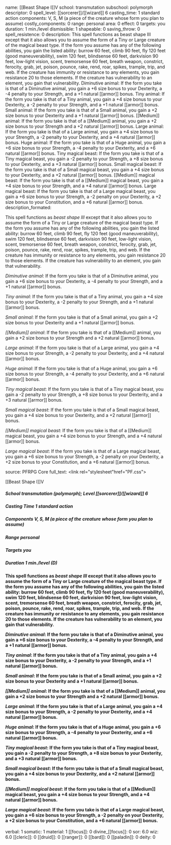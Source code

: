 name: [[Beast Shape I]]V
school: transmutation
subschool: polymorph
descriptor: 0
spell_level: [[sorcerer]]/[[wizard]] 6
casting_time: 1 standard action
components: V, S, M (a piece of the creature whose form you plan to assume)
costly_components: 0
range: personal
area: 0
effect: 0
targets: you
duration: 1 min./level
dismissible: 1
shapeable: 0
saving_throw: 0
spell_resistence: 0
description: This spell functions as beast shape III except that it also allows you to assume the form of a Tiny or Large creature of the magical beast type. If the form you assume has any of the following abilities, you gain the listed ability: burrow 60 feet, climb 90 feet, fly 120 feet (good maneuverability), swim 120 feet, blindsense 60 feet, darkvision 90 feet, low-light vision, scent, tremorsense 60 feet, breath weapon, constrict, ferocity, grab, jet, poison, pounce, rake, rend, roar, spikes, trample, trip, and web. If the creature has immunity or resistance to any elements, you gain resistance 20 to those elements. If the creature has vulnerability to an element, you gain that vulnerability. Diminutive animal: If the form you take is that of a Diminutive animal, you gain a +6 size bonus to your Dexterity, a -4 penalty to your Strength, and a +1 natural [[armor]] bonus. Tiny animal: If the form you take is that of a Tiny animal, you gain a +4 size bonus to your Dexterity, a -2 penalty to your Strength, and a +1 natural [[armor]] bonus. Small animal: If the form you take is that of a Small animal, you gain a +2 size bonus to your Dexterity and a +1 natural [[armor]] bonus. [[Medium]] animal: If the form you take is that of a [[Medium]] animal, you gain a +2 size bonus to your Strength and a +2 natural [[armor]] bonus. Large animal: If the form you take is that of a Large animal, you gain a +4 size bonus to your Strength, a -2 penalty to your Dexterity, and a +4 natural [[armor]] bonus. Huge animal: If the form you take is that of a Huge animal, you gain a +6 size bonus to your Strength, a -4 penalty to your Dexterity, and a +6 natural [[armor]] bonus. Tiny magical beast: If the form you take is that of a Tiny magical beast, you gain a -2 penalty to your Strength, a +8 size bonus to your Dexterity, and a +3 natural [[armor]] bonus. Small magical beast: If the form you take is that of a Small magical beast, you gain a +4 size bonus to your Dexterity, and a +2 natural [[armor]] bonus. [[Medium]] magical beast: If the form you take is that of a [[Medium]] magical beast, you gain a +4 size bonus to your Strength, and a +4 natural [[armor]] bonus. Large magical beast: If the form you take is that of a Large magical beast, you gain a +6 size bonus to your Strength, a -2 penalty on your Dexterity, a +2 size bonus to your Constitution, and a +6 natural [[armor]] bonus.
description_formated: <p>This spell functions as <i>beast shape III</i> except that it also allows you to assume the form of a Tiny or Large creature of the magical beast type. If the form you assume has any of the following abilities, you gain the listed ability: burrow 60 feet, climb 90 feet, fly 120 feet (good maneuverability), swim 120 feet, blindsense 60 feet, darkvision 90 feet, low-light vision, scent, tremorsense 60 feet, breath weapon, constrict, ferocity, grab, jet, poison, pounce, rake, rend, roar, spikes, trample, trip, and web. If the creature has immunity or resistance to any elements, you gain resistance 20 to those elements. If the creature has vulnerability to an element, you gain that vulnerability.</p><p><i>Diminutive animal</i>: If the form you take is that of a Diminutive animal, you gain a +6 size bonus to your Dexterity, a -4 penalty to your Strength, and a +1 natural [[armor]] bonus.</p><p><i>Tiny animal</i>: If the form you take is that of a Tiny animal, you gain a +4 size bonus to your Dexterity, a -2 penalty to your Strength, and a +1 natural [[armor]] bonus.</p><p><i>Small animal</i>: If the form you take is that of a Small animal, you gain a +2 size bonus to your Dexterity and a +1 natural [[armor]] bonus.</p><p><i>[[Medium]] animal</i>: If the form you take is that of a [[Medium]] animal, you gain a +2 size bonus to your Strength and a +2 natural [[armor]] bonus.</p><p><i>Large animal</i>: If the form you take is that of a Large animal, you gain a +4 size bonus to your Strength, a -2 penalty to your Dexterity, and a +4 natural [[armor]] bonus.</p><p><i>Huge animal</i>: If the form you take is that of a Huge animal, you gain a +6 size bonus to your Strength, a -4 penalty to your Dexterity, and a +6 natural [[armor]] bonus.</p><p><i>Tiny magical beast</i>: If the form you take is that of a Tiny magical beast, you gain a -2 penalty to your Strength, a +8 size bonus to your Dexterity, and a +3 natural [[armor]] bonus.</p><p><i>Small magical beast</i>: If the form you take is that of a Small magical beast, you gain a +4 size bonus to your Dexterity, and a +2 natural [[armor]] bonus.</p><p><i>[[Medium]] magical beast</i>: If the form you take is that of a [[Medium]] magical beast, you gain a +4 size bonus to your Strength, and a +4 natural [[armor]] bonus.</p><p><i>Large magical beast</i>: If the form you take is that of a Large magical beast, you gain a +6 size bonus to your Strength, a -2 penalty on your Dexterity, a +2 size bonus to your Constitution, and a +6 natural [[armor]] bonus.</p>
source: PFRPG Core
full_text: <link rel="stylesheet"href="PF.css"><div class="heading"><p class="alignleft">[[Beast Shape I]]V</p><div style="clear: both;"></div></div><div><h5><b>School </b>transmutation (polymorph); <b>Level </b>[[sorcerer]]/[[wizard]] 6</h5><h5><b>Casting Time </b>1 standard action</h5><h5><b>Components </b>V, S, M (a piece of the creature whose form you plan to assume)</h5><h5><b>Range </b>personal</h5><h5><b>Targets </b> you</h5><h5><b>Duration </b>1 min./level (D)</h5></div><div><h4><p>This spell functions as <i>beast shape III</i> except that it also allows you to assume the form of a Tiny or Large creature of the magical beast type. If the form you assume has any of the following abilities, you gain the listed ability: burrow 60 feet, climb 90 feet, fly 120 feet (good maneuverability), swim 120 feet, blindsense 60 feet, darkvision 90 feet, low-light vision, scent, tremorsense 60 feet, breath weapon, constrict, ferocity, grab, jet, poison, pounce, rake, rend, roar, spikes, trample, trip, and web. If the creature has immunity or resistance to any elements, you gain resistance 20 to those elements. If the creature has vulnerability to an element, you gain that vulnerability.</p><p><i>Diminutive animal</i>: If the form you take is that of a Diminutive animal, you gain a +6 size bonus to your Dexterity, a -4 penalty to your Strength, and a +1 natural [[armor]] bonus.</p><p><i>Tiny animal</i>: If the form you take is that of a Tiny animal, you gain a +4 size bonus to your Dexterity, a -2 penalty to your Strength, and a +1 natural [[armor]] bonus.</p><p><i>Small animal</i>: If the form you take is that of a Small animal, you gain a +2 size bonus to your Dexterity and a +1 natural [[armor]] bonus.</p><p><i>[[Medium]] animal</i>: If the form you take is that of a [[Medium]] animal, you gain a +2 size bonus to your Strength and a +2 natural [[armor]] bonus.</p><p><i>Large animal</i>: If the form you take is that of a Large animal, you gain a +4 size bonus to your Strength, a -2 penalty to your Dexterity, and a +4 natural [[armor]] bonus.</p><p><i>Huge animal</i>: If the form you take is that of a Huge animal, you gain a +6 size bonus to your Strength, a -4 penalty to your Dexterity, and a +6 natural [[armor]] bonus.</p><p><i>Tiny magical beast</i>: If the form you take is that of a Tiny magical beast, you gain a -2 penalty to your Strength, a +8 size bonus to your Dexterity, and a +3 natural [[armor]] bonus.</p><p><i>Small magical beast</i>: If the form you take is that of a Small magical beast, you gain a +4 size bonus to your Dexterity, and a +2 natural [[armor]] bonus.</p><p><i>[[Medium]] magical beast</i>: If the form you take is that of a [[Medium]] magical beast, you gain a +4 size bonus to your Strength, and a +4 natural [[armor]] bonus.</p><p><i>Large magical beast</i>: If the form you take is that of a Large magical beast, you gain a +6 size bonus to your Strength, a -2 penalty on your Dexterity, a +2 size bonus to your Constitution, and a +6 natural [[armor]] bonus.</p></h4></div>
verbal: 1
somatic: 1
material: 1
[[focus]]: 0
divine_[[focus]]: 0
sor: 6.0
wiz: 6.0
[[cleric]]: 0
[[druid]]: 0
[[ranger]]: 0
[[bard]]: 0
[[paladin]]: 0
deity: 0
